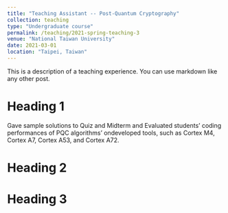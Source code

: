 ```yaml
---
title: "Teaching Assistant -- Post-Quantum Cryptography"
collection: teaching
type: "Undergraduate course"
permalink: /teaching/2021-spring-teaching-3
venue: "National Taiwan University"
date: 2021-03-01
location: "Taipei, Taiwan"
---
```


This is a description of a teaching experience. You can use markdown like any other post.

Heading 1
======
Gave sample solutions to Quiz and Midterm and Evaluated students’ coding performances of PQC algorithms’ ondeveloped tools, such as Cortex M4, Cortex A7, Cortex A53, and Cortex A72.

Heading 2
======

Heading 3
======